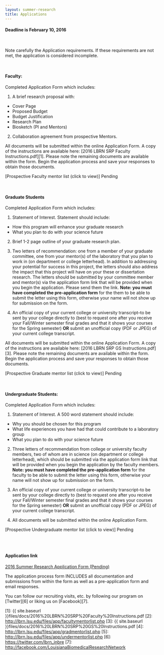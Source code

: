 ```yaml
---
layout: summer-research
title: Applications
---
```


<div class="alert alert-warning alert-block">
  <h4><strong>Deadline is February 10, 2016</strong></h4>
  <br>
  <p>
    Note carefully the Application requirements. If these requirements are not met, the application is considered incomplete.
  </p>
</div>


<br>


#### **Faculty:** ####

Completed Application Form which includes:

1. A brief research proposal with:
  - Cover Page
  - Proposed Budget
  - Budget Justification
  - Research Plan
  - Biosketch (PI and Mentors)

2. Collaboration agreement from prospective Mentors.

All documents will be submitted within the online Application Form. A copy of the instructions are available here: [2016 LBRN SRP Faculty Instructions.pdf][1]. Please note the remaining documents are available within the form. Begin the application process and save your responses to obtain those documents.

[Prospective Faculty mentor list (click to view)] Pending


<br>


#### **Graduate Students** ####

Completed Application Form which includes:

1. Statement of Interest. Statement should include:
  - How this program will enhance your graduate research
  - What you plan to do with your science future

2. Brief 1-2 page outline of your graduate research plan.

3. Two letters of recommendation: one from a member of your graduate committee, one from your mentor(s) of the laboratory that you plan to work in (on department or college letterhead). In addition to addressing your potential for success in this project, the letters should also address the impact that this project will have on your these or dissertation research. The letters should be submitted by your committee member and mentor(s) via the application form link that will be provided when you begin the application. Please send them the link. **Note: you must have completed the pre-application form** for the them to be able to submit the letter using this form, otherwise your name will not show up for submission on the form.

4. An official copy of your current college or university transcript–to be sent by your college directly to (best to request one after you receive your Fall/Winter semester final grades and that it shows your courses for the Spring semester) **OR** submit an unofficial copy (PDF or JPEG) of your current college transcript.

All documents will be submitted within the online Application Form. A copy of the instructions are available here: [2016 LBRN SRP GS Instructions.pdf][3]. Please note the remaining documents are available within the form. Begin the application process and save your responses to obtain those documents.

[Prospective Graduate mentor list (click to view)] Pending


<br>


#### **Undergraduate Students:** ####

Completed Application Form which includes:

1. Statement of Interest. A 500 word statement should include:
  - Why you should be chosen for this program
  - What life experiences you have had that could contribute to a laboratory group
  - What you plan to do with your science future


2. Three letters of recommendation from college or university faculty members, two of whom are in science (on department or college letterhead), which should be submitted via the application form link that will be provided when you begin the application by the faculty members. **Note: you must have completed the pre-application form** for the faculty to be able to submit the letter using this form, otherwise your name will not show up for submission on the form.

3. An official copy of your current college or university transcript–to be sent by your college directly to (best to request one after you receive your Fall/Winter semester final grades and that it shows your courses for the Spring semester) **OR** submit an unofficial copy (PDF or JPEG) of your current college transcript.

4. All documents will be submitted within the online Application Form.

[Prospective Undergraduate mentor list (click to view)] Pending


<br>
<br>

#### **Application link** ####

<a href="https://redcap.lbrn.lsu.edu/surveys/?s=aBS9PeSI8i" class="btn btn-large #btn-primary" style="margin-bottom: 30px">2016 Summer Research Application Form (Pending)</a>


The application process form INCLUDES all documentation and submissions from within the form as well as a pre-application form and email responses.

You can follow our recruiting visits, etc. by following our program on [Twitter][6] or liking us on [Facebook][7].


[1]: {{ site.baseurl }}files/docs/2016%20LBRN%20SRP%20Faculty%20Instructions.pdf
[2]: http://lbrn.lsu.edu/files/app/facultymentorlist.php
[3]: {{ site.baseurl }}files/docs/2016%20LBRN%20SRP%20GS%20Instructions.pdf
[4]: http://lbrn.lsu.edu/files/app/gradmentorlist.php
[5]: http://lbrn.lsu.edu/files/app/undermentorlist.php
[6]: https://twitter.com/lbrn_inbre
[7]: http://facebook.com/LouisianaBiomedicalResearchNetwork

